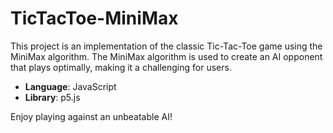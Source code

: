 # TicTacToe-MiniMax

This project is an implementation of the classic Tic-Tac-Toe game using the MiniMax algorithm. The MiniMax algorithm is used to create an AI opponent that plays optimally, making it a challenging for users.

- **Language**: JavaScript
- **Library**: p5.js

Enjoy playing against an unbeatable AI!
